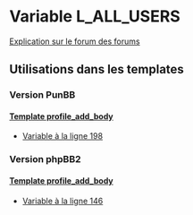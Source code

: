 # Variable L_ALL_USERS
[Explication sur le forum des forums](http://forum.forumactif.com/t294113-listing-des-variables#L_ALL_USERS)

## Utilisations dans les templates

### Version PunBB

#### [Template profile_add_body](punbb/profile_add_body.md)
* [Variable à la ligne 198](../punbb/profile_add_body.tpl#L198)

### Version phpBB2

#### [Template profile_add_body](subsilver/profile_add_body.md)
* [Variable à la ligne 146](../subsilver/profile_add_body.tpl#L146)